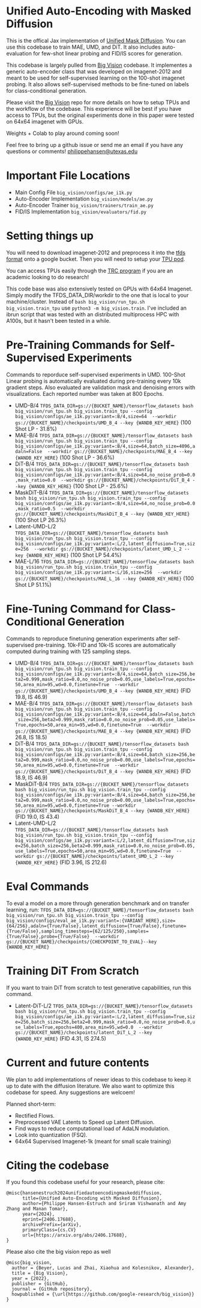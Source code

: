 # Unified Auto-Encoding with Masked Diffusion
This is the offical Jax implementation of [Unified Mask Diffusion](https://arxiv.org/abs/2406.17688). You can use this codebase to train MAE, UMD, and DiT. It also includes auto-evaluation for few-shot linear probing and FID/IS scores for generation.

This codebase is largely pulled from [Big Vision](https://github.com/google-research/big_vision) codebase. It implementes a generic auto-encoder class that was developed on imagenet-2012 and meant to be used for self-supervised learning on the 100-shot imagenet probing. It also allows self-supervised methods to be fine-tuned on labels for class-conditional generation.

Please visit the [Big Vision](https://github.com/google-research/big_vision) repo for more details on how to setup TPUs and the workflow of the codebase. This experience will be best if you have access to TPUs, but the original experiments done in this paper were tested on 64x64 imagenet with GPUs.

Weights + Colab to play around coming soon! 

Feel free to bring up a github issue or send me an email if you have any questions or comments! philippehansen@utexas.edu 

# Important File Locations

- Main Config File `big_vision/configs/ae_i1k.py`
- Auto-Encoder Implementation `big_vision/models/ae.py`
- Auto-Encoder Trainer `big_vision/trainers/train_ae.py`
- FID/IS Implementation `big_vision/evaluators/fid.py`

# Setting things up

You will need to download imagenet-2012 and preprocess it into the [tfds format](https://github.com/google-research/big_vision?tab=readme-ov-file#preparing-tfds-data) onto a google bucket. Then you will need to setup your [TPU pod](https://github.com/google-research/big_vision?tab=readme-ov-file#cloud-tpu-vm-setup). 

You can access TPUs easily through the [TRC program](https://sites.research.google/trc/about/) if you are an academic looking to do research!

This code base was also extensively tested on GPUs with 64x64 Imagenet. Simply modify the TFDS_DATA_DIR/workdir to the one that is local to your machine/cluster. Instead of `bash big_vision/run_tpu.sh big_vision.train_tpu` use `python3 -m big_vision.train`. I've included an ibrun script that was tested with an distributed multiprocess HPC with A100s, but it hasn't been tested in a while.

# Pre-Training Commands for Self-Supervised Experiments

Commands to reporduce self-supervised experiments in UMD. 100-Shot Linear probing is automatically evaluated during pre-training every 10k gradient steps. Also evaluated are validation mask and denoising errors with visualizations. Each reported number was taken at 800 Epochs.

- UMD-B/4 `TFDS_DATA_DIR=gs://{BUCKET_NAME}/tensorflow_datasets bash big_vision/run_tpu.sh big_vision.train_tpu --config big_vision/configs/ae_i1k.py:variant=:B/4,size=64  --workdir gs://{BUCKET_NAME}/checkpoints/UMD_B_4 --key {WANDB_KEY_HERE}` (100 Shot LP - 31.8%)
- MAE-B/4 `TFDS_DATA_DIR=gs://{BUCKET_NAME}/tensorflow_datasets bash big_vision/run_tpu.sh big_vision.train_tpu --config big_vision/configs/ae_i1k.py:variant=:B/4,size=64,batch_size=4096,adaln=False  --workdir gs://{BUCKET_NAME}/checkpoints/MAE_B_4 --key {WANDB_KEY_HERE}` (100 Shot LP - 36.6%)
- DiT-B/4 `TFDS_DATA_DIR=gs://{BUCKET_NAME}/tensorflow_datasets bash big_vision/run_tpu.sh big_vision.train_tpu --config big_vision/configs/ae_i1k.py:variant=:B/4,size=64,no_noise_prob=0.0,mask_ratio=0.0  --workdir gs://{BUCKET_NAME}/checkpoints/DiT_B_4 --key {WANDB_KEY_HERE}` (100 Shot LP - 25.6%)
- MaskDiT-B/4 `TFDS_DATA_DIR=gs://{BUCKET_NAME}/tensorflow_datasets bash big_vision/run_tpu.sh big_vision.train_tpu --config big_vision/configs/ae_i1k.py:variant=:B/4,size=64,no_noise_prob=0.0,mask_ratio=0.5  --workdir gs://{BUCKET_NAME}/checkpoints/MaskDiT_B_4 --key {WANDB_KEY_HERE}` (100 Shot LP 26.3%)
- Latent-UMD-L/2 `TFDS_DATA_DIR=gs://{BUCKET_NAME}/tensorflow_datasets bash big_vision/run_tpu.sh big_vision.train_tpu --config big_vision/configs/ae_i1k.py:variant=:L/2,latent_diffusion=True,size=256  --workdir gs://{BUCKET_NAME}/checkpoints/latent_UMD_L_2 --key {WANDB_KEY_HERE}` (100 Shot LP 54.4%)
- MAE-L/16 `TFDS_DATA_DIR=gs://{BUCKET_NAME}/tensorflow_datasets bash big_vision/run_tpu.sh big_vision.train_tpu --config big_vision/configs/ae_i1k.py:variant=:L/16,size=256  --workdir gs://{BUCKET_NAME}/checkpoints/MAE_L_16 --key {WANDB_KEY_HERE}` (100 Shot LP 51.1%)

# Fine-Tuning Command for Class-Conditional Generation
Commands to reproduce finetuning generation experiments after self-supervised pre-training. 10k-FID and 10k-IS scores are automatically computed during training with 125 sampling steps.

- UMD-B/4 `TFDS_DATA_DIR=gs://{BUCKET_NAME}/tensorflow_datasets bash big_vision/run_tpu.sh big_vision.train_tpu --config big_vision/configs/ae_i1k.py:variant=:B/4,size=64,batch_size=256,beta2=0.999,mask_ratio=0.0,no_noise_prob=0.05,use_labels=True,epochs=50,area_min=95,wd=0.0,finetune=True  --workdir gs://{BUCKET_NAME}/checkpoints/UMD_B_4 --key {WANDB_KEY_HERE}` (FID 19.8, IS 46.9)
- MAE-B/4 `TFDS_DATA_DIR=gs://{BUCKET_NAME}/tensorflow_datasets bash big_vision/run_tpu.sh big_vision.train_tpu --config big_vision/configs/ae_i1k.py:variant=:B/4,size=64,adaln=False,batch_size=256,beta2=0.999,mask_ratio=0.0,no_noise_prob=0.05,use_labels=True,epochs=50,area_min=95,wd=0.0,finetune=True  --workdir gs://{BUCKET_NAME}/checkpoints/MAE_B_4 --key {WANDB_KEY_HERE}` (FID 26.8, IS 18.5)
- DiT-B/4 `TFDS_DATA_DIR=gs://{BUCKET_NAME}/tensorflow_datasets bash big_vision/run_tpu.sh big_vision.train_tpu --config big_vision/configs/ae_i1k.py:variant=:B/4,size=64,batch_size=256,beta2=0.999,mask_ratio=0.0,no_noise_prob=0.00,use_labels=True,epochs=50,area_min=95,wd=0.0,finetune=True  --workdir gs://{BUCKET_NAME}/checkpoints/DiT_B_4 --key {WANDB_KEY_HERE}` (FID 18.9, IS 46.9)
- MaskDiT-B/4 `TFDS_DATA_DIR=gs://{BUCKET_NAME}/tensorflow_datasets bash big_vision/run_tpu.sh big_vision.train_tpu --config big_vision/configs/ae_i1k.py:variant=:B/4,size=64,batch_size=256,beta2=0.999,mask_ratio=0.0,no_noise_prob=0.00,use_labels=True,epochs=50,area_min=95,wd=0.0,finetune=True --workdir gs://{BUCKET_NAME}/checkpoints/MaskDiT_B_4 --key {WANDB_KEY_HERE}` (FID 19.0, IS 43.4)
- Latent-UMD-L/2 `TFDS_DATA_DIR=gs://{BUCKET_NAME}/tensorflow_datasets bash big_vision/run_tpu.sh big_vision.train_tpu --config big_vision/configs/ae_i1k.py:variant=:L/2,latent_diffusion=True,size=256,batch_size=256,beta2=0.999,mask_ratio=0.0,no_noise_prob=0.05,use_labels=True,epochs=50,area_min=95,wd=0.0,finetune=True  --workdir gs://{BUCKET_NAME}/checkpoints/latent_UMD_L_2 --key {WANDB_KEY_HERE}` (FID 3.96, IS 212.6)

# Eval Commands
To eval a model on a more through generation benchmark and on transfer learning, run:
`TFDS_DATA_DIR=gs://{BUCKET_NAME}/tensorflow_datasets bash big_vision/run_tpu.sh big_vision.train_tpu --config big_vision/configs/eval_ae_i1k.py:variant=:{VARIANT_HERE},size={64/256},adaln={True/False},latent_diffusion={True/False},finetune={True/False},sampling_timesteps={62/125/250},samples={True/False},probe={True/False}  --workdir gs://{BUCKET_NAME}/checkpoints/{CHECKPOINT_TO_EVAL}--key {WANDB_KEY_HERE}`

# Training DiT From Scratch
If you want to train DiT from scratch to test generative capabilities, run this command. 

- Latent-DiT-L/2 `TFDS_DATA_DIR=gs://{BUCKET_NAME}/tensorflow_datasets bash big_vision/run_tpu.sh big_vision.train_tpu --config big_vision/configs/ae_i1k.py:variant=:L/2,latent_diffusion=True,size=256,batch_size=256,beta2=0.999,mask_ratio=0.0,no_noise_prob=0.0,use_labels=True,epochs=400,area_min=95,wd=0.0  --workdir gs://{BUCKET_NAME}/checkpoints/latent_DiT_L_2 --key {WANDB_KEY_HERE}` (FID 4.31, IS 274.5)

# Current and future contents

We plan to add implementations of newer ideas to this codebase to keep it up to date with the diffusion literature. We also want to optimize this codebase for speed.
Any suggestions are welcoem!

Planned short-term:
- Rectified Flows.
- Preprocessed VAE Latents to Speed up Latent Diffusion.
- Find ways to reduce computational load of AdaLN modulation. 
- Look into quantization (FSQ).
- 64x64 Supervised Imagenet-1k (meant for small scale training)

# Citing the codebase

If you found this codebase useful for your research, please cite:

```
@misc{hansenestruch2024unifiedautoencodingmaskeddiffusion,
      title={Unified Auto-Encoding with Masked Diffusion}, 
      author={Philippe Hansen-Estruch and Sriram Vishwanath and Amy Zhang and Manan Tomar},
      year={2024},
      eprint={2406.17688},
      archivePrefix={arXiv},
      primaryClass={cs.CV}
      url={https://arxiv.org/abs/2406.17688}, 
}
```

Please also cite the big vision repo as well

```
@misc{big_vision,
  author = {Beyer, Lucas and Zhai, Xiaohua and Kolesnikov, Alexander},
  title = {Big Vision},
  year = {2022},
  publisher = {GitHub},
  journal = {GitHub repository},
  howpublished = {\url{https://github.com/google-research/big_vision}}
}
```
